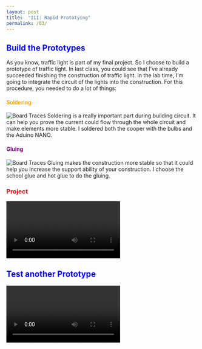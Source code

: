 ```yaml
---
layout: post
title:  "III: Rapid Prototying"
permalink: /03/
---
```


<h2 style="color:Blue;"> Build the Prototypes</h2>

As you know, traffic light is part of my final project. So I choose to build a prototype of traffic light. In last class, you could see that I've already succeeded finishing the construction of traffic light. In the lab time, I'm going to integrate the circuit of the lights into the construction. For this procedure, you needed to do a lot of things:

<h4 style="color:Orange;"> Soldering</h4>
<img src="4.jpeg" alt="Board Traces">
Soldering is a really important part during building circuit. It can help you prove the current could flow through the whole circuit and make elements more stable. I soldered both the cooper with the bulbs and the Aduino NANO.

<h4 style="color:Purple;"> Gluing</h4>
<img src="3.jpeg" alt="Board Traces">
Gluing makes the construction more stable so that it could help you increase the support ability of your construction. I choose the school glue and hot glue to do the gluing.

<h3 style="color:Red;"> Project</h3>
<video controls>
	<source src="1.mp4" type="video/mp4">
</video>

<h2 style="color:Blue;"> Test another Prototype</h2>
<video controls>
	<source src="2.mp4" type="video/mp4">
</video>

